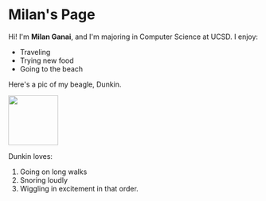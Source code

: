 # Milan's Page
Hi! I'm **Milan Ganai**, and I'm majoring in Computer Science at UCSD.
I enjoy:
- Traveling
- Trying new food
- Going to the beach

Here's a pic of my beagle, Dunkin.
<!--
![DunkinIMAGE](https://user-images.githubusercontent.com/78571306/134789347-2a27f59c-7b0e-43ad-b37b-10777da02e5d.jpg | width="100")
-->
<img src="https://user-images.githubusercontent.com/78571306/134789347-2a27f59c-7b0e-43ad-b37b-10777da02e5d.jpg" width="100" height="100">

Dunkin loves:
1. Going on long walks 
2. Snoring loudly
3. Wiggling in excitement
in that order.


